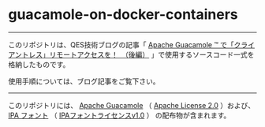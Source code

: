 # guacamole-on-docker-containers

---

このリポジトリは、QES技術ブログの記事「 [Apache Guacamole &trade; で「クライアントレス」リモートアクセスを！　（後編）](https://www.qes.co.jp/media/Remotework) 」で使用するソースコード一式を格納したものです。

使用手順については、ブログ記事をご覧下さい。

---

このリポジトリには、 [Apache Guacamole](https://guacamole.apache.org/) （ [Apache License 2.0](http://www.apache.org/licenses/LICENSE-2.0) ）および、 [IPA フォント](https://moji.or.jp/ipafont/) （ [IPAフォントライセンスv1.0](https://moji.or.jp/ipafont/license/) ） の配布物が含まれます。
